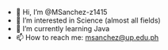 - 👋 Hi, I’m @MSanchez-z1415
- 👀 I’m interested in Science (almost all fields)
- 🌱 I’m currently learning Java
- 📫 How to reach me: msanchez@up.edu.ph

<!---
MSanchez-z1415/MSanchez-z1415 is a ✨ special ✨ repository because its `README.md` (this file) appears on your GitHub profile.
You can click the Preview link to take a look at your changes.
--->
